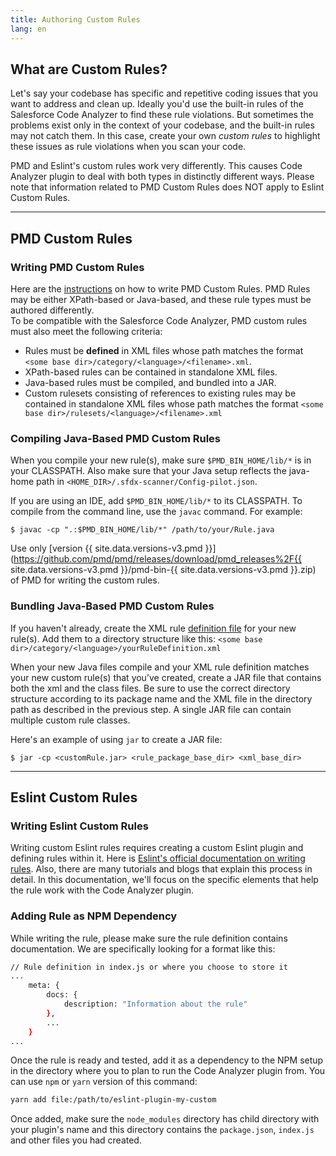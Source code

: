 ```yaml
---
title: Authoring Custom Rules
lang: en
---
```


## What are Custom Rules?

Let's say your codebase has specific and repetitive coding issues that you want to address and clean up. Ideally you'd use the built-in rules of the Salesforce Code Analyzer to find these rule violations. But sometimes the problems exist only in the context of your codebase, and the built-in rules may not catch them. In this case, create your own _custom rules_ to highlight these issues as rule violations when you scan your code.

PMD and Eslint's custom rules work very differently. This causes Code Analyzer plugin to deal with both types in distinctly different ways. Please note that information related to PMD Custom Rules does NOT apply to Eslint Custom Rules.

---

## PMD Custom Rules

### Writing PMD Custom Rules

Here are the [instructions](https://pmd.github.io/latest/pmd_userdocs_extending_writing_rules_intro.html) on how to write PMD Custom Rules. PMD Rules may be either XPath-based or Java-based, and these rule types must be authored differently.
<br>
To be compatible with the Salesforce Code Analyzer, PMD custom rules must also meet the following criteria:
- Rules must  be __defined__ in XML files whose path matches the format ```<some base dir>/category/<language>/<filename>.xml```.
- XPath-based rules can be contained in standalone XML files.
- Java-based rules must be compiled, and bundled into a JAR.
- Custom rulesets consisting of references to existing rules may be contained in standalone XML files whose path matches the format ```<some base dir>/rulesets/<language>/<filename>.xml```

### Compiling Java-Based PMD Custom Rules
When you compile your new rule(s), make sure ```$PMD_BIN_HOME/lib/*``` is in your CLASSPATH. Also make sure that your Java setup reflects the java-home path in ```<HOME_DIR>/.sfdx-scanner/Config-pilot.json```.  

If you are using an IDE, add ```$PMD_BIN_HOME/lib/*``` to its CLASSPATH. To compile from the command line, use the ```javac``` command. For example:

```$ javac -cp ".:$PMD_BIN_HOME/lib/*" /path/to/your/Rule.java```

Use only [version {{ site.data.versions-v3.pmd }}](https://github.com/pmd/pmd/releases/download/pmd_releases%2F{{ site.data.versions-v3.pmd }}/pmd-bin-{{ site.data.versions-v3.pmd }}.zip) of PMD for writing the custom rules. 

### Bundling Java-Based PMD Custom Rules
If you haven't already, create the XML rule [definition file](https://pmd.github.io/latest/pmd_userdocs_extending_writing_rules_intro.html#xml-rule-definition) for your new rule(s). Add them to a directory structure like this: 
```<some base dir>/category/<language>/yourRuleDefinition.xml```

When your new Java files compile and your XML rule definition matches your new custom rule(s) that you’ve created, create a JAR file that contains both the xml and the class files. Be sure to use the correct directory structure according to its package name and the XML file in the directory path as described in the previous step. A single JAR file can contain multiple custom rule classes.

Here's an example of using ```jar``` to create a JAR file: 

```$ jar -cp <customRule.jar> <rule_package_base_dir> <xml_base_dir>```

---

## Eslint Custom Rules

### Writing Eslint Custom Rules

Writing custom Eslint rules requires creating a custom Eslint plugin and defining rules within it. Here is [Eslint's official documentation on writing rules](https://eslint.org/docs/developer-guide/working-with-rules). Also, there are many tutorials and blogs that explain this process in detail. In this documentation, we'll focus on the specific elements that help the rule work with the Code Analyzer plugin.

### Adding Rule as NPM Dependency

While writing the rule, please make sure the rule definition contains documentation. We are specifically looking for a format like this:
```bash
// Rule definition in index.js or where you choose to store it
...
    meta: {
        docs: {
            description: "Information about the rule"
        },
		...
	}
...
```

Once the rule is ready and tested, add it as a dependency to the NPM setup in the directory where you to plan to run the Code Analyzer plugin from. You can use `npm` or `yarn` version of this command:
```bash
yarn add file:/path/to/eslint-plugin-my-custom
```

Once added, make sure the `node_modules` directory has child directory with your plugin's name and this directory contains the `package.json`, `index.js` and other files you had created.
